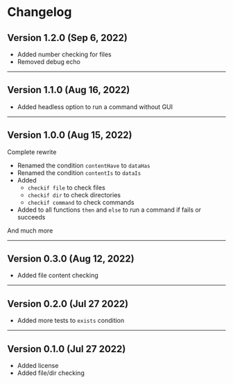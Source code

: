 # Changelog

## Version 1.2.0 (Sep 6, 2022)

- Added number checking for files
- Removed debug echo

---

## Version 1.1.0 (Aug 16, 2022)

- Added headless option to run a command without GUI

---

## Version 1.0.0 (Aug 15, 2022)

Complete rewrite

- Renamed the condition `contentHave` to `dataHas`
- Renamed the condition `contentIs` to `dataIs`
- Added
  - `checkif file` to check files
  - `checkif dir` to check directories
  - `checkif command` to check commands
- Added to all functions `then` and `else` to run a command if fails or succeeds

And much more

---

## Version 0.3.0 (Aug 12, 2022)

- Added file content checking

---

## Version 0.2.0 (Jul 27 2022)

- Added more tests to `exists` condition

---

## Version 0.1.0 (Jul 27 2022)

- Added license
- Added file/dir checking

